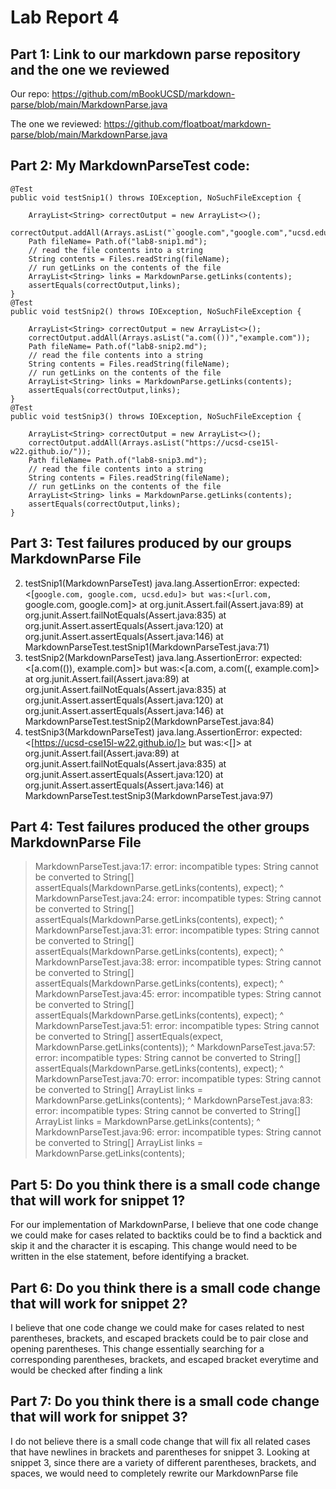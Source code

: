 # Lab Report 4

## Part 1: Link to our markdown parse repository and the one we reviewed 

Our repo: https://github.com/mBookUCSD/markdown-parse/blob/main/MarkdownParse.java

The one we reviewed: https://github.com/floatboat/markdown-parse/blob/main/MarkdownParse.java

## Part 2: My MarkdownParseTest code: 

>   
    @Test
    public void testSnip1() throws IOException, NoSuchFileException {

        ArrayList<String> correctOutput = new ArrayList<>();
        correctOutput.addAll(Arrays.asList("`google.com","google.com","ucsd.edu"));
        Path fileName= Path.of("lab8-snip1.md");
        // read the file contents into a string
	    String contents = Files.readString(fileName);
        // run getLinks on the contents of the file
        ArrayList<String> links = MarkdownParse.getLinks(contents);
        assertEquals(correctOutput,links);
    }
    @Test
    public void testSnip2() throws IOException, NoSuchFileException {

        ArrayList<String> correctOutput = new ArrayList<>();
        correctOutput.addAll(Arrays.asList("a.com(())","example.com"));
        Path fileName= Path.of("lab8-snip2.md");
        // read the file contents into a string
	    String contents = Files.readString(fileName);
        // run getLinks on the contents of the file
        ArrayList<String> links = MarkdownParse.getLinks(contents);
        assertEquals(correctOutput,links);
    }
    @Test
    public void testSnip3() throws IOException, NoSuchFileException {

        ArrayList<String> correctOutput = new ArrayList<>();
        correctOutput.addAll(Arrays.asList("https://ucsd-cse15l-w22.github.io/"));
        Path fileName= Path.of("lab8-snip3.md");
        // read the file contents into a string
	    String contents = Files.readString(fileName);
        // run getLinks on the contents of the file
        ArrayList<String> links = MarkdownParse.getLinks(contents);
        assertEquals(correctOutput,links);
    }

## Part 3: Test failures produced by our groups MarkdownParse File 
> 
2) testSnip1(MarkdownParseTest)
java.lang.AssertionError: expected:<[`google.com, google.com, ucsd.edu]> but was:<[url.com, `google.com, google.com]>
	at org.junit.Assert.fail(Assert.java:89)
	at org.junit.Assert.failNotEquals(Assert.java:835)
	at org.junit.Assert.assertEquals(Assert.java:120)
	at org.junit.Assert.assertEquals(Assert.java:146)
	at MarkdownParseTest.testSnip1(MarkdownParseTest.java:71)
3) testSnip2(MarkdownParseTest)
java.lang.AssertionError: expected:<[a.com(()), example.com]> but was:<[a.com, a.com((, example.com]>
	at org.junit.Assert.fail(Assert.java:89)
	at org.junit.Assert.failNotEquals(Assert.java:835)
	at org.junit.Assert.assertEquals(Assert.java:120)
	at org.junit.Assert.assertEquals(Assert.java:146)
	at MarkdownParseTest.testSnip2(MarkdownParseTest.java:84)
4) testSnip3(MarkdownParseTest)
java.lang.AssertionError: expected:<[https://ucsd-cse15l-w22.github.io/]> but was:<[]>
	at org.junit.Assert.fail(Assert.java:89)
	at org.junit.Assert.failNotEquals(Assert.java:835)
	at org.junit.Assert.assertEquals(Assert.java:120)
	at org.junit.Assert.assertEquals(Assert.java:146)
	at MarkdownParseTest.testSnip3(MarkdownParseTest.java:97)

## Part 4: Test failures produced the other groups MarkdownParse File 
> MarkdownParseTest.java:17: error: incompatible types: String cannot be converted to String[]
        assertEquals(MarkdownParse.getLinks(contents), expect);
                                            ^
MarkdownParseTest.java:24: error: incompatible types: String cannot be converted to String[]
        assertEquals(MarkdownParse.getLinks(contents), expect);
                                            ^
MarkdownParseTest.java:31: error: incompatible types: String cannot be converted to String[]
        assertEquals(MarkdownParse.getLinks(contents), expect);
                                            ^
MarkdownParseTest.java:38: error: incompatible types: String cannot be converted to String[]
        assertEquals(MarkdownParse.getLinks(contents), expect);
                                            ^
MarkdownParseTest.java:45: error: incompatible types: String cannot be converted to String[]
        assertEquals(MarkdownParse.getLinks(contents), expect);
                                            ^
MarkdownParseTest.java:51: error: incompatible types: String cannot be converted to String[]
        assertEquals(expect, MarkdownParse.getLinks(contents));
                                                    ^
MarkdownParseTest.java:57: error: incompatible types: String cannot be converted to String[]
        assertEquals(MarkdownParse.getLinks(contents), expect);
                                            ^
MarkdownParseTest.java:70: error: incompatible types: String cannot be converted to String[]
        ArrayList<String> links = MarkdownParse.getLinks(contents);
                                                         ^
MarkdownParseTest.java:83: error: incompatible types: String cannot be converted to String[]
        ArrayList<String> links = MarkdownParse.getLinks(contents);
                                                         ^
MarkdownParseTest.java:96: error: incompatible types: String cannot be converted to String[]
        ArrayList<String> links = MarkdownParse.getLinks(contents);

## Part 5: Do you think there is a small code change that will work for snippet 1? 

For our implementation of MarkdownParse, I believe that one code change we could make for cases related to backtiks could be to find a backtick and skip it and the character it is escaping. This change would need to be written in the else statement, before identifying a bracket. 

## Part 6: Do you think there is a small code change that will work for snippet 2? 

I believe that one code change we could make for cases related to nest parentheses, brackets, and escaped brackets could be to pair close and opening parentheses. This change essentially searching for a corresponding parentheses, brackets, and escaped bracket everytime and would be checked after finding a link 

## Part 7: Do you think there is a small code change that will work for snippet 3? 

I do not believe there is a small code change that will fix all related cases that have newlines in brackets and parentheses for snippet 3. Looking at snippet 3, since there are a variety of different parentheses, brackets, and spaces, we would need to completely rewrite our MarkdownParse file 